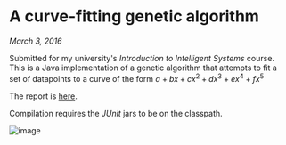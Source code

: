 # A curve-fitting genetic algorithm

*March 3, 2016*

Submitted for my university's *Introduction to Intelligent Systems* course. This is a Java implementation of a genetic algorithm that attempts to fit a set of datapoints to a curve of the form $`a + bx + cx^2 + dx^3 + ex^4 + fx^5`$

The report is [here](/doc/report.pdf).

Compilation requires the *JUnit* jars to be on the classpath.

![image](https://github.com/spen428/intel_a1/assets/77985620/d55da78a-18d0-4399-9727-24942e55edda)
